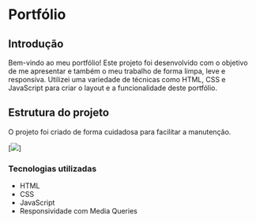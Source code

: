 # Portfólio

## Introdução

Bem-vindo ao meu portfólio! Este projeto foi desenvolvido com o objetivo de me apresentar e também o meu trabalho de forma limpa, leve e responsiva. Utilizei uma variedade de técnicas como HTML, CSS e JavaScript para criar o layout e a funcionalidade deste portfólio. 

## Estrutura do projeto

O projeto foi criado de forma cuidadosa para facilitar a manutenção.

[<img src = "./portfolio.gif">]

### Tecnologias utilizadas

- HTML
- CSS
- JavaScript
- Responsividade com Media Queries